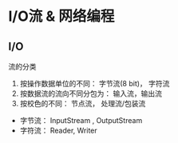#  I/O流 & 网络编程




## I/O

流的分类
1. 按操作数据单位的不同： 字节流(8 bit)， 字符流
2. 按数据流的流向不同分包为： 输入流，输出流
3. 按校色的不同： 节点流， 处理流/包装流

- 字节流： InputStream , OutputStream
- 字符流： Reader, Writer
